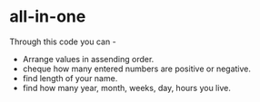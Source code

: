 # all-in-one
Through this code you can -
- Arrange values in assending order.
- cheque how many entered numbers are positive or negative.
- find length of your name.
- find how many year, month, weeks, day, hours you live.
